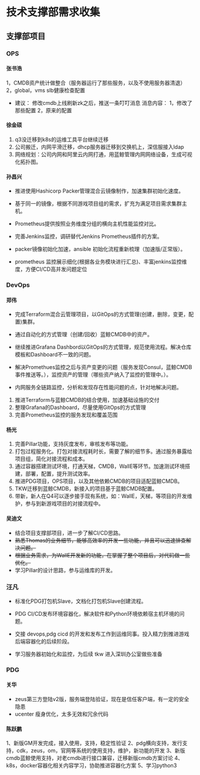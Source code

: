 # 技术支撑部需求收集

## 支撑部项目

### OPS

#### 张书浩

1，CMDB资产统计做整合（服务器运行了那些服务，以及不使用服务器清退）
2，global，vms slb健康检查配置
* 建议： 
  修改cmdb上线刷新zk之后，推送一条叮叮消息
  消息内容：
	  1，修改了那些配置
  	2，原来的配置

#### 徐金硕

1. q3没迁移到k8s的运维工具平台继续迁移
2. 公司搬迁，内网平滑迁移，dhcp服务器迁移到交换机上，深信服接入ldap
4. 网络规划：公司内网和阿里云内网打通，用蓝鲸管理内网网络设备，生成可视化拓扑图。

#### 孙昌兴

* 推进使用Hashicorp Packer管理混合云镜像制作，加速集群初始化速度。
* 基于同一的镜像，根据不同游戏项目组的需求，扩充为满足项目需求集群主机。

* Prometheus提供按照业务维度分组的横向主机性能监控对比。
* 完善Jenkins监控，调研替代Jenkins Prometheus插件的方案。

* packer镜像初始化加速，ansible 初始化流程重新梳理（加速版/正常版）。
* prometheus 监控展示细化(根据各业务模块进行汇总)、丰富jenkins监控维度，方便CI/CD高并发问题定位

### DevOps

#### 郑伟

* 完成Terraform混合云管理项目，以GitOps的方式管理(创建，删除，变更，配置)集群。
* 通过自动化的方式管理（创建/回收）蓝鲸CMDB中的资产。

* 继续推进Grafana Dashbord以GitOps的方式管理，规范使用流程。解决仓库模板和Dashboard不一致的问题。

* 解决Promethues监控之后与资产变更的问题（服务发现Consul，蓝鲸CMDB事件推送等。），监控资产的管理（哪些资产纳入了监控的管理中。）。

* 内网服务全链路监控，分析和发现存在性能问题的点，针对地解决问题。

1. 推进Terraform与蓝鲸CMDB的结合使用，加速基础设施的交付
2. 整理Grafana的Dashboard，尽量使用GitOps的方式管理
3. 完善Prometheus监控的服务发现和覆盖范围

#### 杨光

1. 完善Pillar功能，支持灰度发布，审核发布等功能。
2. 打包过程服务化。打包对接流程耗时长，需要了解的细节多。通过服务暴露给项目组，简化对接流程和成本。
3. 通过容器搭建测试环境，打通天梯，CMDB，WallE等环节。加速测试环境搭建，部署，配置，提升测试效率。
4. 推进PDG项目，OPS项目，以及其他依赖CMDB的项目适配蓝鲸CMDB。
5. TKW迁移到蓝鲸CMDB，新接入的项目基于蓝鲸CMDB配置。
6. 带新，新人在Q4可以逐步接手现有系统，如：WallE，天梯，等项目的开发维护，参与到新游戏项目的对接流程中。

#### 吴迪文

* 结合项目支撑部项目，进一步了解CI/CD思路。
* ~~熟悉Thomas的业务细节，能够高效率的开发一些功能，并且可以迅速排查解决问题。~~
* ~~根据业务需求，为WallE开发新的功能，在掌握了整个项目后，对代码做一些优化。~~
* 学习Pillar的设计思路，参与运维库的开发。

### 汪凡

* 标准化PDG打包机Slave，文档化打包机Slave创建流程。
* PDG CI/CD发布环境容器化，解决软件和Python环境依赖宿主机环境的问题。

* 交接 devops,pdg cicd 的开发和发布工作到运维同事。投入精力到推进游戏后端容器化的后续阶段。

* 学习服务器初始化和监控，为后续 tkw 进入深圳办公室做些准备

### PDG

#### 关华

* zeus第三方登陆v2版，服务端登陆验证，现在是信任客户端，有一定的安全隐患
* ucenter 瘦身优化，太多无效和冗余代码

#### 陈跃鹏

1、新版GM开发完成，接入使用，支持，稳定性验证
2、pdg横向支持，发行支持，cdk，zeus，om，官网等系统的使用支持，维护，新功能的开发
3、新版cmdb蓝鲸使用支持，对老cmdb进行接口兼容，迁移新版cmdb方案讨论
4、k8s，docker容器化相关内容学习，协助推进容器化方案
5、学习python3
